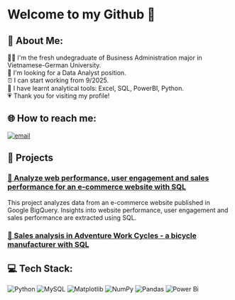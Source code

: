 # Welcome to my Github 👋

## 💫 About Me:
💁‍♀️ I'm the fresh undegraduate of Business Administration major in Vietnamese-German University.<br>🔎 I'm looking for a Data Analyst position.<br>⏰ I can start working from 9/2025.<br>🎯 I have learnt analytical tools: Excel, SQL, PowerBI, Python.<br>💗 Thank you for visiting my profile!


## 🌐 How to reach me:
[![email](https://img.shields.io/badge/Email-D14836?logo=gmail&logoColor=white)](mailto:nhuyencbl@gmail.com) 



## 🔧 Projects

### [🚀 Analyze web performance, user engagement and sales performance for an e-commerce website with SQL](https://github.com/nhu-yen-315/Analyze-web-performance-user-engagement-and-sales-performance-for-an-e-commerce-website-with-SQL-)  
  This project analyzes data from an e-commerce website published in Google BigQuery. Insights into website performance, user engagement and sales performance are extracted using SQL.

### [🚀 Sales analysis in Adventure Work Cycles - a bicycle manufacturer with SQL](https://github.com/nhu-yen-315/Sales-analysis-in-Adventure-Works-Cycles---a-bicycle-manufacturer-with-SQL)


## 💻 Tech Stack:
![Python](https://img.shields.io/badge/python-3670A0?style=for-the-badge&logo=python&logoColor=ffdd54) ![MySQL](https://img.shields.io/badge/mysql-4479A1.svg?style=for-the-badge&logo=mysql&logoColor=white) ![Matplotlib](https://img.shields.io/badge/Matplotlib-%23ffffff.svg?style=for-the-badge&logo=Matplotlib&logoColor=black) ![NumPy](https://img.shields.io/badge/numpy-%23013243.svg?style=for-the-badge&logo=numpy&logoColor=white) ![Pandas](https://img.shields.io/badge/pandas-%23150458.svg?style=for-the-badge&logo=pandas&logoColor=white) ![Power Bi](https://img.shields.io/badge/power_bi-F2C811?style=for-the-badge&logo=powerbi&logoColor=black)
<!-- Proudly created with GPRM ( https://gprm.itsvg.in ) -->
